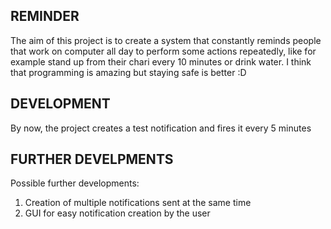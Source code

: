 ## REMINDER

The aim of this project is to create a system that constantly reminds people that work on computer all day to perform some actions repeatedly, like for example stand up from their chari every 10 minutes or drink water.
I think that programming is amazing but staying safe is better :D

## DEVELOPMENT
By now, the project creates a test notification and fires it every 5 minutes

## FURTHER DEVELPMENTS
Possible further developments:
1. Creation of multiple notifications sent at the same time
2. GUI for easy notification creation by the user
